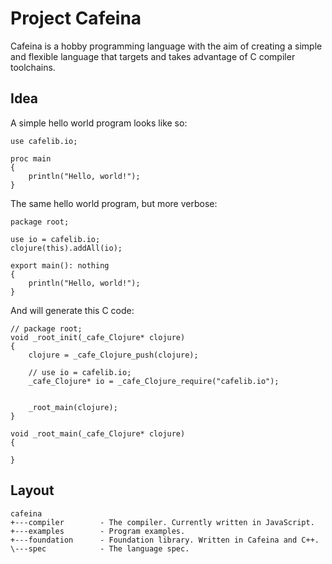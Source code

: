 # Project Cafeina

Cafeina is a hobby programming language with the aim of creating a simple and flexible language that targets and takes advantage of C compiler toolchains.

## Idea

A simple hello world program looks like so:

```
use cafelib.io;

proc main
{
    println("Hello, world!");
}
```

The same hello world program, but more verbose:

```
package root;

use io = cafelib.io;
clojure(this).addAll(io);

export main(): nothing
{
    println("Hello, world!");
}
```

And will generate this C code:

```
// package root;
void _root_init(_cafe_Clojure* clojure)
{
    clojure = _cafe_Clojure_push(clojure);

    // use io = cafelib.io;
    _cafe_Clojure* io = _cafe_Clojure_require("cafelib.io");


    _root_main(clojure);
}

void _root_main(_cafe_Clojure* clojure)
{

}
```

## Layout

```
cafeina
+---compiler        - The compiler. Currently written in JavaScript.
+---examples        - Program examples.
+---foundation      - Foundation library. Written in Cafeina and C++.
\---spec            - The language spec.
```
